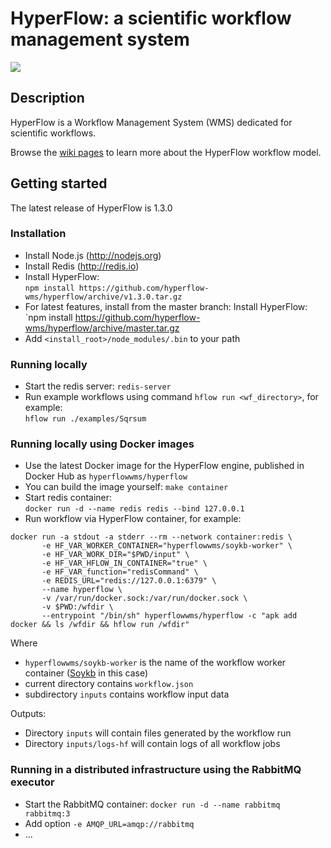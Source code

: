 # HyperFlow: a scientific workflow management system

[![](https://images.microbadger.com/badges/version/hyperflowwms/hyperflow.svg)](https://microbadger.com/images/hyperflowwms/hyperflow "Get your own version badge on microbadger.com")

## Description

HyperFlow is a Workflow Management System (WMS) dedicated for scientific workflows. 

Browse the [wiki pages](https://github.com/balis/hyperflow/wiki) to learn more about the HyperFlow workflow model. 

## Getting started

The latest release of HyperFlow is 1.3.0

### Installation
* Install Node.js (http://nodejs.org)
* Install Redis (http://redis.io) 
* Install HyperFlow: <br>`npm install https://github.com/hyperflow-wms/hyperflow/archive/v1.3.0.tar.gz`
* For latest features, install from the master branch: Install HyperFlow:<br>`npm install https://github.com/hyperflow-wms/hyperflow/archive/master.tar.gz
* Add `<install_root>/node_modules/.bin` to your path

### Running locally
* Start the redis server: `redis-server`
* Run example workflows using command `hflow run <wf_directory>`, for example:<br>```hflow run ./examples/Sqrsum```

### Running locally using Docker images
* Use the latest Docker image for the HyperFlow engine, published in Docker Hub as `hyperflowwms/hyperflow` 
* You can build the image yourself: `make container`
* Start redis container:<br> 
```docker run -d --name redis redis --bind 127.0.0.1```
* Run workflow via HyperFlow container, for example:
```
docker run -a stdout -a stderr --rm --network container:redis \
       -e HF_VAR_WORKER_CONTAINER="hyperflowwms/soykb-worker" \ 
       -e HF_VAR_WORK_DIR="$PWD/input" \ 
       -e HF_VAR_HFLOW_IN_CONTAINER="true" \
       -e HF_VAR_function="redisCommand" \
       -e REDIS_URL="redis://127.0.0.1:6379" \
       --name hyperflow \
       -v /var/run/docker.sock:/var/run/docker.sock \
       -v $PWD:/wfdir \
       --entrypoint "/bin/sh" hyperflowwms/hyperflow -c "apk add docker && ls /wfdir && hflow run /wfdir"
```
Where
* `hyperflowwms/soykb-worker` is the name of the workflow worker container ([Soykb](https://github.com/hyperflow-wms/soykb-workflow) in this case)
* current directory contains `workflow.json`
* subdirectory `inputs` contains workflow input data 

Outputs:
* Directory `inputs` will contain files generated by the workflow run
* Directory `inputs/logs-hf` will contain logs of all workflow jobs

### Running in a distributed infrastructure using the RabbitMQ executor
* Start the RabbitMQ container: `docker run -d --name rabbitmq rabbitmq:3`
* Add option `-e AMQP_URL=amqp://rabbitmq`
* ...
